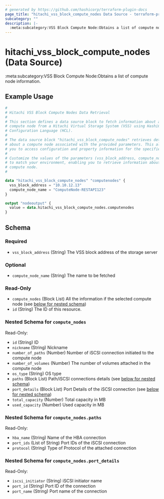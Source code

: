 ```yaml
---
# generated by https://github.com/hashicorp/terraform-plugin-docs
page_title: "hitachi_vss_block_compute_nodes Data Source - terraform-provider-hitachi"
subcategory: ""
description: |-
  :meta:subcategory:VSS Block Compute Node:Obtains a list of compute node information.
---
```


# hitachi_vss_block_compute_nodes (Data Source)

:meta:subcategory:VSS Block Compute Node:Obtains a list of compute node information.

## Example Usage

```terraform
#
# Hitachi VSS Block Compute Nodes Data Retrieval
#
# This section defines a data source block to fetch information about a specific
# compute node from a Hitachi Virtual Storage System (VSS) using HashiCorp
# Configuration Language (HCL).
#
# The data source block "hitachi_vss_block_compute_nodes" retrieves details
# about a compute node associated with the provided parameters. This allows
# you to access configuration and property information for the specified compute node.
#
# Customize the values of the parameters (vss_block_address, compute_node_name)
# to match your environment, enabling you to retrieve information about the desired
# compute node.
#

data "hitachi_vss_block_compute_nodes" "computenodes" {
  vss_block_address = "10.10.12.13"
  compute_node_name = "ComputeNode-RESTAPI123"
}

output "nodeoutput" {
  value = data.hitachi_vss_block_compute_nodes.computenodes
}
```

<!-- schema generated by tfplugindocs -->
## Schema

### Required

- `vss_block_address` (String) The  VSS block address of the storage server

### Optional

- `compute_node_name` (String) The name  to be fetched

### Read-Only

- `compute_nodes` (Block List) All the information if the selected compute node (see [below for nested schema](#nestedblock--compute_nodes))
- `id` (String) The ID of this resource.

<a id="nestedblock--compute_nodes"></a>
### Nested Schema for `compute_nodes`

Read-Only:

- `id` (String) ID
- `nickname` (String) Nickname
- `number_of_paths` (Number) Number of iSCSI connection initiated to the compute node
- `number_of_volumes` (Number) The number of volumes attached in the compute node
- `os_type` (String) OS type
- `paths` (Block List) Path/iSCSI connections details (see [below for nested schema](#nestedblock--compute_nodes--paths))
- `port_details` (Block List) Port Details of the iSCSI connection (see [below for nested schema](#nestedblock--compute_nodes--port_details))
- `total_capacity` (Number) Total capacity in MB
- `used_capacity` (Number) Used capacity in MB

<a id="nestedblock--compute_nodes--paths"></a>
### Nested Schema for `compute_nodes.paths`

Read-Only:

- `hba_name` (String) Name of the HBA connection
- `port_ids` (List of String) Port IDs of the iSCSI connection
- `protocol` (String) Type of Protocol of the attached connection


<a id="nestedblock--compute_nodes--port_details"></a>
### Nested Schema for `compute_nodes.port_details`

Read-Only:

- `iscsi_initiator` (String) iSCSI initiator name
- `port_id` (String) Port ID of the connection
- `port_name` (String) Port name of the connection


